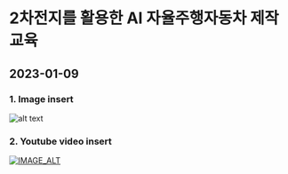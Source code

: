 # 2차전지를 활용한 AI 자율주행자동차 제작 교육

## 2023-01-09

### 1. Image insert
![alt text](https://upload.wikimedia.org/wikipedia/commons/thumb/b/b6/Image_created_with_a_mobile_phone.png/330px-Image_created_with_a_mobile_phone.png)

### 2. Youtube video insert
[![IMAGE_ALT](https://i.ytimg.com/an_webp/yxsoE3jO8HM/mqdefault_6s.webp?du=3000&sqp=CM3z7Z0G&rs=AOn4CLBBrbE37D9q6yDR8tSGiZX6ox_t2w)](https://www.youtube.com/watch?v=yxsoE3jO8HM)

